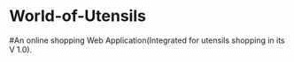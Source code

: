 # World-of-Utensils
#An online shopping Web Application(Integrated for utensils shopping in its V 1.0).
